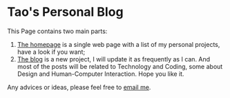 # Tao's Personal Blog

This Page contains two main parts: 

1. [The homepage](http://taoalpha.github.io) is a single web page with a list of my personal projects, have a look if you want;
2. [The blog](http://taoalpha.github.io/blog/) is a new project, I will update it as frequently as I can. And most of the posts will be related to Technology and Coding, some about Design and Human-Computer Interaction. Hope you like it.

Any advices or ideas, please feel free to [email me](mailto:zzgary92@gmail.com).
